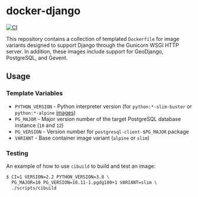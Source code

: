 # docker-django

[![CI](https://github.com/azavea/docker-django/workflows/CI/badge.svg?branch=master)](https://github.com/azavea/docker-django/actions?query=workflow%3ACI)

This repository contains a collection of templated `Dockerfile` for image variants designed to support Django through the Gunicorn WSGI HTTP server. In addition, these images include support for GeoDjango, PostgreSQL, and Gevent.

## Usage

### Template Variables

- `PYTHON_VERSION` - Python interpreter version (for `python:*-slim-buster` or `python:*-alpine` [images](https://hub.docker.com/_/python/))
- `PG_MAJOR` - Major version number of the target PostgreSQL database instance (`10` and `12`)
- `PG_VERSION` - Version number for `postgresql-client-$PG_MAJOR` package
- `VARIANT` - Base container image variant (`alpine` or `slim`)

### Testing

An example of how to use `cibuild` to build and test an image:

```bash
$ CI=1 VERSION=2.2 PYTHON_VERSION=3.8 \
  PG_MAJOR=10 PG_VERSION=10.11-1.pgdg100+1 VARIANT=slim \
  ./scripts/cibuild
```
